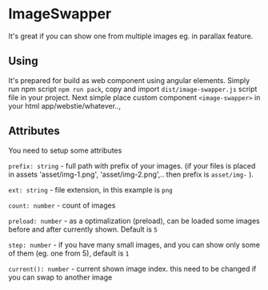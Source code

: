 # ImageSwapper

It's great if you can show one from multiple images eg. in parallax feature.

## Using

It's prepared for build as web component using angular elements. 
Simply run npm script `npm run pack`, copy and import `dist/image-swapper.js` script file in your project.
Next simple place custom component `<image-swapper>` in your html app/webstie/whatever..,

## Attributes

You need to setup some attributes

`prefix: string` - full path with prefix of your images. (if your files is placed in assets 'asset/img-1.png', 'asset/img-2.png',.. then prefix is `asset/img-` ).

`ext: string` - file extension, in this example is `png`

`count: number` - count of images

`preload: number` - as a optimalization (preload), can be loaded some images before and after currently shown. Default is `5`

`step: number` - if you have many small images, and you can show only some of them (eg. one from 5), default is `1`

`current(): number` - current shown image index. this need to be changed if you can swap to another image
